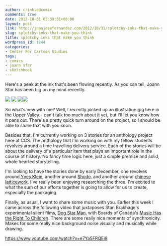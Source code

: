 ```yaml
---
author: crinkledcomix
comments: true
date: 2012-10-31 05:39:31+00:00
layout: post
link: http://juanjosefernandez.com/2012/10/31/splotchy-inks-that-make-you-think/
slug: splotchy-inks-that-make-you-think
title: splotchy inks that make you think
wordpress_id: 1244
categories:
- Center For Cartoon Studies
tags:
- comics
- joann sfar
- sketchbook
---
```


Here's a peek at the ink that's been flowing recently. As you can tell, Joann Sfar has been big on my mind recently.

[![](http://fernandezjuanjose.files.wordpress.com/2012/10/ballzzzzz012_web.jpg)](http://fernandezjuanjose.files.wordpress.com/2012/10/ballzzzzz012_web.jpg)
[![](http://fernandezjuanjose.files.wordpress.com/2012/10/ballzzzzz015_web.jpg)](http://fernandezjuanjose.files.wordpress.com/2012/10/ballzzzzz015_web.jpg)
[![](http://fernandezjuanjose.files.wordpress.com/2012/10/ballzzzzz013_web.jpg)](http://fernandezjuanjose.files.wordpress.com/2012/10/ballzzzzz013_web.jpg)[![](http://fernandezjuanjose.files.wordpress.com/2012/10/ballzzzzz014_web.jpg)](http://fernandezjuanjose.files.wordpress.com/2012/10/ballzzzzz014_web.jpg)

So what's new with me? Well, I recently picked up an illustration gig here in the Upper Valley. I can't talk too much about it yet, but I'll let you know how it pans out. There's a pretty quick turn around on the project, so I should be able to share that with you soon.

Besides that, I'm currently working on 3 stories for an anthology project here at CCS. The anthology that I'm working on with my fellow students revolves around a time travelling delivery service. Each of the stories will be about the delivery of a particular item that plays an important role in the course of history. No fancy time logic here, just a simple premise and solid, whole hearted storytelling. 

I'm looking to have the stories done by early December, one revolves around[ Yves Klein](http://www.yveskleinarchives.org/), another around [Shodo](http://en.wikipedia.org/wiki/Japanese_calligraphy), and another around [chinese latticework](http://www.smartdecorprops.com.au/blog/chinese-lattice/). I've really been enjoying researching the three. I'm excited to what the sum of our efforts together is going to allow for us to create, especially the packaging.

Finally, as usual, I want to share some music with you. Earlier this week I came across the following video that juxtaposes Stan Brakhage's experimental silent films, [Dog Star Man](http://en.wikipedia.org/wiki/Dog_Star_Man), with Boards of Canada's [Music Has the Right To Children](http://en.wikipedia.org/wiki/Music_Has_the_Right_to_Children). There are some really nice moments of synchronicity. Makes for some really nice background noise visually and musically while drawing.

https://www.youtube.com/watch?v=e7Ya5FRQEi8
